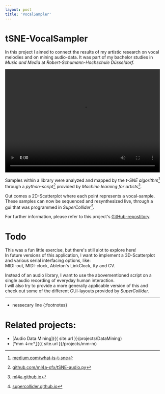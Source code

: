 ```yaml
---
layout: post
title: 'VocalSampler'
---
```


# tSNE-VocalSampler

In this project I aimed to connect the results of my artistic research on vocal melodies and on mining audio-data. 
It was part of my bachelor studies in *Music and Media* at *Robert-Schumann-Hochschule Düsseldorf*.  

<video width="100%" height="336" controls>
  <source src="{{ site.url }}/assets/vid/projects/{{page.title}}/demo.mp4" type="video/mp4">
</video>  

Samples within a library were analyzed and mapped by the *t-SNE algorithm[^tsne]* through a *python-script[^script]* provided by *Machine learning for artists[^ml4a]*. 

Out comes a 2D-Scatterplot where each point represents a vocal-sample. 
These samples can now be sequenced and resynthesized live, through a gui that was programmed in *SuperCollider[^sc]*.

For further information, please refer to this project's [GitHub-repostitory](https://github.com/FunctionalJerk/tSNE-VocalSampler).  


# Todo

This was a fun little exercise, but there's still alot to explore here!  
In future versions of this application, I want to implement a 3D-Scatterplot and various serial interfacing options, like:  
MIDI-out, MIDI-clock, Ableton's LinkClock, tty and CV.  

Instead of an audio library, I want to use the abovementioned script on a single audio recording of everyday human interaction.  
I will also try to provide a more generally applicable version of this and check out some of the different GUI-layouts provided by *SuperCollider*.  

---
* nessecary line
{:footnotes}

[^script]: [github.com/ml4a-ofx/tSNE-audio.py](https://github.com/ml4a/ml4a-ofx/blob/master/scripts/tSNE-audio.py)
[^ml4a]: [ml4a.github.io](https://ml4a.github.io/ml4a/)
[^tsne]: [medium.com/what-is-t-sne](https://medium.com/analytics-vidhya/what-is-t-sne-37bfb920e431)
[^sc]: [supercollider.github.io](https://supercollider.github.io/)

# Related projects: 

- [Audio Data Mining]({{ site.url }}/projects/DataMining)
- [°mm ↓m​:​°​,]({{ site.url }}/projects/mm-m)

